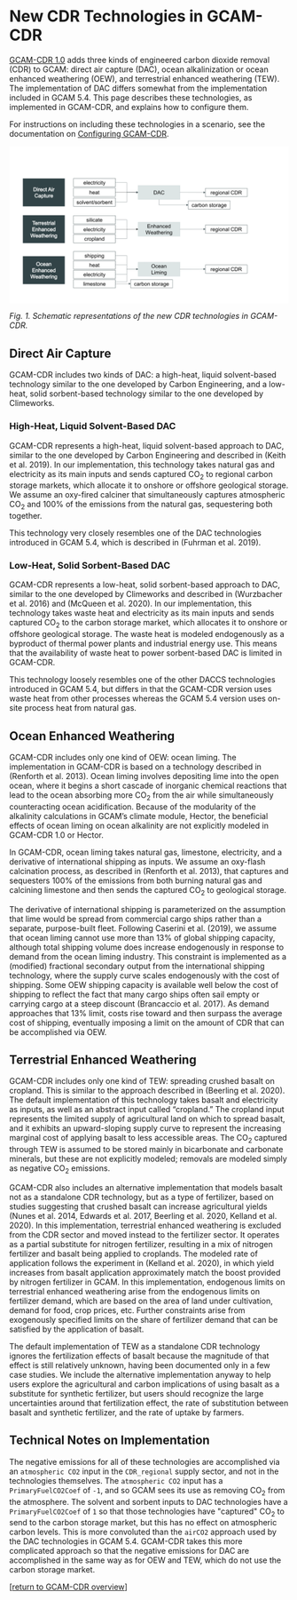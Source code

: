 ﻿# New CDR Technologies in GCAM-CDR

[GCAM-CDR 1.0](./README.md) adds three kinds of engineered carbon dioxide removal (CDR) to GCAM: direct air capture (DAC), ocean alkalinization or ocean enhanced weathering (OEW), and terrestrial enhanced weathering (TEW). The implementation of DAC differs somewhat from the implementation included in GCAM 5.4. This page describes these technologies, as implemented in  GCAM-CDR, and explains how to configure them.

For instructions on including these technologies in a scenario, see the documentation on [Configuring GCAM-CDR](./configuring_GCAM-CDR.md).

<img src="./images/gcam-cdr_technologies.png" alt="Schematic representations of the new CDR technologies" align="center" />

*Fig. 1. Schematic representations of the new CDR technologies in GCAM-CDR.*

## Direct Air Capture

GCAM-CDR includes two kinds of DAC: a high-heat, liquid solvent-based technology similar to the one developed by Carbon Engineering, and a low-heat, solid sorbent-based technology similar to the one developed by Climeworks.

### High-Heat, Liquid Solvent-Based DAC

GCAM-CDR represents a high-heat, liquid solvent-based approach to DAC, similar to  the one developed by Carbon Engineering and described in (Keith et al. 2019). In our implementation, this technology takes natural gas and electricity as its main inputs and sends captured CO<sub>2</sub> to regional carbon storage markets, which allocate it to onshore or offshore geological storage. We assume an oxy-fired calciner that simultaneously captures atmospheric CO<sub>2</sub> and 100% of the emissions from the natural gas, sequestering both together.

This technology very closely resembles one of the DAC technologies introduced in GCAM 5.4, which is described in (Fuhrman et al. 2019).

### Low-Heat, Solid Sorbent-Based DAC

GCAM-CDR represents a low-heat, solid sorbent-based approach to DAC, similar to the one developed by Climeworks and described in (Wurzbacher et al. 2016) and (McQueen et al. 2020). In our implementation, this technology takes waste heat and electricity as its main inputs and sends captured CO<sub>2</sub> to the carbon storage market, which allocates it to onshore or offshore geological storage. The waste heat is modeled endogenously as a byproduct of thermal power plants and industrial energy use. This means that the availability of waste heat to power sorbent-based DAC is limited in GCAM-CDR.

This technology loosely resembles one of the other DACCS technologies introduced in GCAM 5.4, but differs in that the GCAM-CDR version uses waste heat from other processes whereas the GCAM 5.4 version uses on-site process heat from natural gas.

## Ocean Enhanced Weathering

GCAM-CDR includes only one kind of OEW: ocean liming. The implementation in GCAM-CDR is based on a technology described in (Renforth et al. 2013). Ocean liming involves depositing lime into the open ocean, where it begins a short cascade of inorganic chemical reactions that lead to the ocean absorbing more CO<sub>2</sub> from the air while simultaneously counteracting ocean acidification. Because of the modularity of the alkalinity calculations in GCAM’s climate module, Hector, the beneficial effects of ocean liming on ocean alkalinity are not explicitly modeled in GCAM-CDR 1.0 or Hector.

In GCAM-CDR, ocean liming takes natural gas, limestone, electricity, and a derivative of international shipping as inputs. We assume an oxy-flash calcination process, as described in (Renforth et al. 2013), that captures and sequesters 100% of the emissions from both burning natural gas and calcining limestone and then sends the captured CO<sub>2</sub> to geological storage.

The derivative of international shipping is parameterized on the assumption that lime would be spread from commercial cargo ships rather than a separate, purpose-built fleet. Following Caserini et al. (2019), we assume that ocean liming cannot use more than 13% of global shipping capacity, although total shipping volume does increase endogenously in response to demand from the ocean liming industry. This constraint is implemented as a (modified) fractional secondary output from the international shipping technology, where the supply curve scales endogenously with the cost of shipping. Some OEW shipping capacity is available well below the cost of shipping to reflect the fact that many cargo ships often sail empty or carrying cargo at a steep discount (Brancaccio et al. 2017). As demand approaches that 13% limit, costs rise toward and then surpass the average cost of shipping, eventually imposing a limit on the amount of CDR that can be accomplished via OEW.

## Terrestrial Enhanced Weathering

GCAM-CDR includes only one kind of TEW: spreading crushed basalt on cropland. This is similar to the approach described in (Beerling et al. 2020). The default implementation of this technology takes basalt and electricity as inputs, as well as an abstract input called “cropland.” The cropland input represents the limited supply of agricultural land on which to spread basalt, and it exhibits an upward-sloping supply curve to represent the increasing marginal cost of applying basalt to less accessible areas. The CO<sub>2</sub> captured through TEW is assumed to be stored mainly in bicarbonate and carbonate minerals, but these are not explicitly modeled; removals are modeled simply as negative CO<sub>2</sub> emissions. 

GCAM-CDR also includes an alternative implementation that models basalt not as a standalone CDR technology, but as a type of fertilizer, based on studies suggesting that crushed basalt can increase agricultural yields (Nunes et al. 2014, Edwards et al. 2017, Beerling et al. 2020, Kelland et al. 2020). In this implementation, terrestrial enhanced weathering is excluded from the CDR sector and moved instead to the fertilizer sector. It operates as a partial substitute for nitrogen fertilizer, resulting in a mix of nitrogen fertilizer and basalt being applied to croplands. The modeled rate of application follows the experiment in (Kelland et al. 2020), in which yield increases from basalt application approximately match the boost provided by nitrogen fertilizer in GCAM. In this implementation, endogenous limits on terrestrial enhanced weathering arise from the endogenous limits on fertilizer demand, which are based on the area of land under cultivation, demand for food, crop prices, etc. Further constraints arise from exogenously specified limits on the share of fertilizer demand that can be satisfied by the application of basalt.

The default implementation of TEW as a standalone CDR technology ignores the fertilization effects of basalt because the magnitude of that effect is still relatively unknown, having been documented only in a few case studies. We include the alternative implementation anyway to help users explore the agricultural and carbon implications of using basalt as a substitute for synthetic fertilizer, but users should recognize the large uncertainties around that fertilization effect, the rate of substitution between basalt and synthetic fertilizer, and the rate of uptake by farmers.

## Technical Notes on Implementation

The negative emissions for all of these technologies are accomplished via an `atmospheric CO2` input in the `CDR_regional` supply sector, and not in the technologies themselves. The `atmospheric CO2` input has a `PrimaryFuelCO2Coef` of `-1`, and so GCAM sees its use as removing CO<sub>2</sub> from the atmosphere. The solvent and sorbent inputs to DAC technologies have a `PrimaryFuelCO2Coef` of `1` so that those technologies have "captured" CO<sub>2</sub> to send to the carbon storage market, but this has no effect on atmospheric carbon levels. This is more convoluted than the `airCO2` approach used by the DAC technologies in GCAM 5.4. GCAM-CDR takes this more complicated approach so that the negative emissions for DAC are accomplished in the same way as for OEW and TEW, which do not use the carbon storage market.

\[[return to GCAM-CDR overview](./README.md)\]
